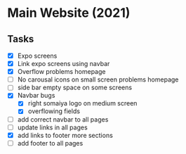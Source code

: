 # Main Website (2021)

## Tasks

- [x] Expo screens
- [x] Link expo screens using navbar
- [x] Overflow problems homepage
- [ ] No carousal icons on small screen problems homepage
- [ ] side bar empty space on some screens
- [x] Navbar bugs
  - [x] right somaiya logo on medium screen
  - [x] overflowing fields
- [ ] add correct navbar to all pages
- [ ] update links in all pages
- [x] add links to footer more sections
- [ ] add footer to all pages
